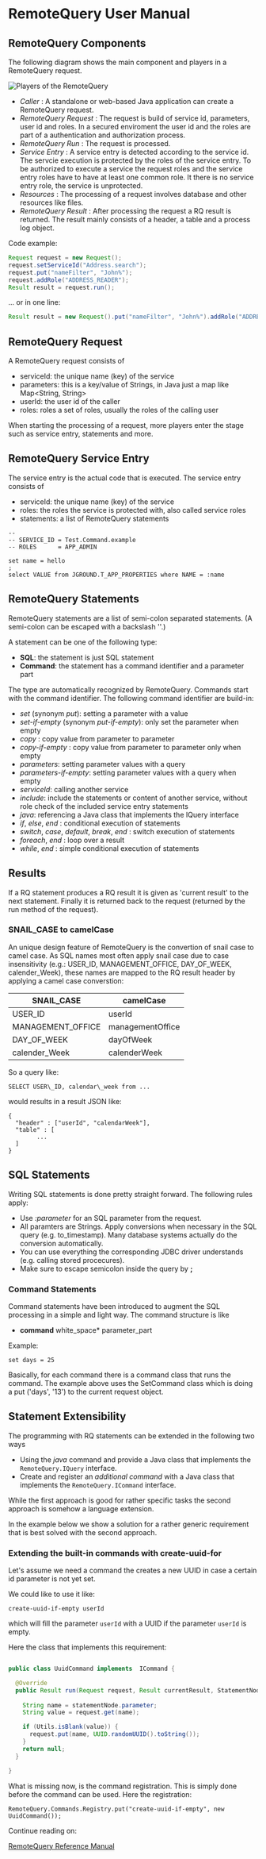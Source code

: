 # RemoteQuery User Manual

## RemoteQuery Components

The following diagram shows the main component and players in a RemoteQuery request.

![Players of the RemoteQuery](https://docs.google.com/drawings/d/e/2PACX-1vSe5Eh_cRISGGNsO2fOIHZ29ol4Pksf60_jdGR-n13sZMXS8vUKdR9QhGhMdd7aQojkt5NIcGKKV08E/pub?w=960&amp;h=720)


- *Caller* : A standalone or web-based Java application can create a RemoteQuery request.
- *RemoteQuery Request* : The request is build of service id, parameters, user id and roles. In a secured enviroment the user id and the roles are part of a authentication and authorization process.
- *RemoteQuery Run* : The request is processed.
- *Service Entry* : A service entry is detected according to the service id. The servcie execution is protected by the roles of the service entry. To be authorized to execute a service the request roles and the service entry roles have to have at least one common role. It there is no service entry role, the service is unprotected.
- *Resources* : The processing of a request involves database and other resources like files.
- *RemoteQuery Result* : After processing the request a RQ result is returned. The result mainly consists of a header, a table and a process log object.  


Code example:

```java
Request request = new Request();
request.setServiceId("Address.search");
request.put("nameFilter", "John%");
request.addRole("ADDRESS_READER");
Result result = request.run();
```

... or in one line: 

```java
Result result = new Request().put("nameFilter", "John%").addRole("ADDRESS_READER").run("Address.search");
```


## RemoteQuery Request

A RemoteQuery request consists of

- serviceId:  the unique name (key) of the service
- parameters: this is a key/value of Strings, in Java just a map like Map<String, String>
- userId: the user id of the caller
- roles: roles a set of roles, usually the roles of the calling user



When starting the processing of a request, more players enter the stage such as service entry, statements and more.

## RemoteQuery Service Entry

The service entry is the actual code that is executed. The service entry consists of

- serviceId: the unique name (key) of the service
- roles: the roles the service is protected with, also called service roles
- statements: a list of RemoteQuery statements

```
--
-- SERVICE_ID = Test.Command.example
-- ROLES      = APP_ADMIN

set name = hello
;
select VALUE from JGROUND.T_APP_PROPERTIES where NAME = :name
```


## RemoteQuery Statements


RemoteQuery statements are a list of semi-colon separated statements.
(A semi-colon can be escaped with a backslash '\'.)


A statement can be one of the following type:

- **SQL**: the statement is just SQL statement
- **Command**: the statement has a command identifier and a parameter part

The type are automatically recognized by RemoteQuery. Commands start with the command identifier. The following command identifier are build-in:

- *set* (synonym *put*): setting a parameter with a value
- *set-if-empty* (synonym *put-if-empty*): only set the parameter when empty
- *copy* : copy value from parameter to parameter
- *copy-if-empty* :  copy value from parameter to parameter only when empty
- *parameters*: setting parameter values with a query
- *parameters-if-empty*: setting parameter values with a query when empty
- *serviceId*: calling another service
- *include*: include the statements or content of another service, without role check of the included service entry statements
- *java*: referencing a Java class that implements the IQuery interface
- *if*, *else*, *end*  :  conditional execution of statements
- *switch*, *case*, *default*, *break*, *end*  : switch execution of statements
- *foreach*, *end*  :  loop over a result
- *while*, *end*  : simple conditional execution of statements


## Results

If a RQ statement produces a RQ result it is given as 'current result' to the next statement. Finally it is returned back to the request (returned by the run method of the request).

### SNAIL_CASE to camelCase

An unique design feature of RemoteQuery is the convertion of snail case to camel case.
As SQL names most often apply snail case due to case insensitivity (e.g.: USER\_ID, MANAGEMENT\_OFFICE, DAY\_OF\_WEEK, calender_Week), these names are mapped to the RQ result header by applying a camel case converstion:

SNAIL_CASE | camelCase|
--- | ---
USER\_ID|userId
MANAGEMENT\_OFFICE | managementOffice
DAY\_OF\_WEEK | dayOfWeek
calender\_Week |calenderWeek

So a query like:

```
SELECT USER\_ID, calendar\_week from ...
```

would results in a result JSON like:

```
{
  "header" : ["userId", "calendarWeek"],
  "table" : [
        ...
  ]
}
```









## SQL Statements

Writing SQL statements is done pretty straight forward. The following rules apply:

- Use *:parameter* for an SQL parameter from the request. 
- All paramters are Strings. Apply conversions when necessary in the SQL query (e.g. to_timestamp). Many database systems actually do the conversion automatically.
- You can use everything the corresponding JDBC driver understands (e.g. calling stored procecures).
- Make sure to escape semicolon inside the query  by **\;**


### Command Statements

Command statements have been introduced to augment the SQL processing in a simple and light way. The command structure is like

- **command** white_space\* parameter\_part

Example:

```
set days = 25
```


Basically, for each command there is a command class that runs the command. 
The example above uses the SetCommand class which is doing a put ('days', '13') to the current request object. 





## Statement Extensibility

The programming with RQ statements can be extended in the following two ways

- Using the *java* command and provide a Java class that implements the `RemoteQuery.IQuery` interface.
- Create and register an *additional command* with a Java class that implements the `RemoteQuery.ICommand` interface.

While the first approach is good for rather specific tasks the second approach is somehow a language extension.

In the example below we show a solution for a rather generic requirement that is best solved with the second approach.


### Extending the built-in commands with create-uuid-for

Let's assume we need a command the creates a new UUID in case a certain id parameter 
is not yet set.

We could like to use it like:

```
create-uuid-if-empty userId
```

which will fill the parameter `userId` with a UUID if the parameter `userId` is empty.

Here the class that implements this requirement:


```java

public class UuidCommand implements  ICommand {

  @Override
  public Result run(Request request, Result currentResult, StatementNode statementNode, ServiceEntry serviceEntry) {
    
    String name = statementNode.parameter;
    String value = request.get(name);

    if (Utils.isBlank(value)) {
      request.put(name, UUID.randomUUID().toString());
    }
    return null;
  }

}
```

What is missing now, is the command registration. This is simply done before the command can be used. Here the registration:
```
RemoteQuery.Commands.Registry.put("create-uuid-if-empty", new UuidCommand());
```



Continue reading on:

[RemoteQuery Reference Manual](reference_manual.md)








